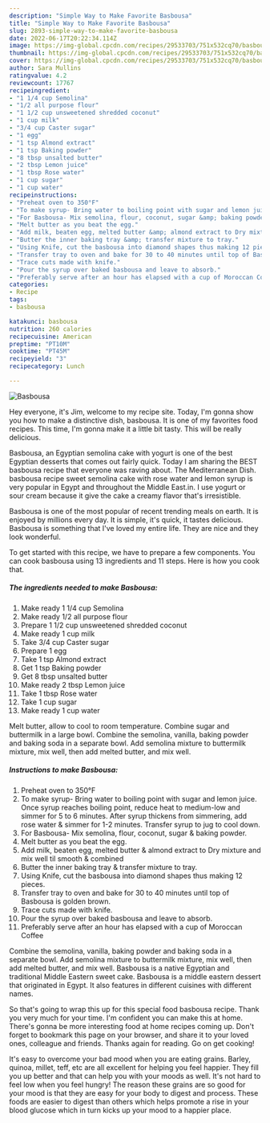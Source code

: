 ```yaml
---
description: "Simple Way to Make Favorite Basbousa"
title: "Simple Way to Make Favorite Basbousa"
slug: 2893-simple-way-to-make-favorite-basbousa
date: 2022-06-17T20:22:34.114Z
image: https://img-global.cpcdn.com/recipes/29533703/751x532cq70/basbousa-recipe-main-photo.jpg
thumbnail: https://img-global.cpcdn.com/recipes/29533703/751x532cq70/basbousa-recipe-main-photo.jpg
cover: https://img-global.cpcdn.com/recipes/29533703/751x532cq70/basbousa-recipe-main-photo.jpg
author: Sara Mullins
ratingvalue: 4.2
reviewcount: 17767
recipeingredient:
- "1 1/4 cup Semolina"
- "1/2 all purpose flour"
- "1 1/2 cup unsweetened shredded coconut"
- "1 cup milk"
- "3/4 cup Caster sugar"
- "1 egg"
- "1 tsp Almond extract"
- "1 tsp Baking powder"
- "8 tbsp unsalted butter"
- "2 tbsp Lemon juice"
- "1 tbsp Rose water"
- "1 cup sugar"
- "1 cup water"
recipeinstructions:
- "Preheat oven to 350°F"
- "To make syrup- Bring water to boiling point with sugar and lemon juice. Once syrup reaches boiling point, reduce heat to medium-low and simmer for 5 to 6 minutes. After syrup thickens from simmering, add rose water &amp; simmer for 1-2 minutes. Transfer syrup to jug to cool down."
- "For Basbousa- Mix semolina, flour, coconut, sugar &amp; baking powder."
- "Melt butter as you beat the egg."
- "Add milk, beaten egg, melted butter &amp; almond extract to Dry mixture and mix well til smooth &amp; combined"
- "Butter the inner baking tray &amp; transfer mixture to tray."
- "Using Knife, cut the basbousa into diamond shapes thus making 12 pieces."
- "Transfer tray to oven and bake for 30 to 40 minutes until top of Basbousa is golden brown."
- "Trace cuts made with knife."
- "Pour the syrup over baked basbousa and leave to absorb."
- "Preferably serve after an hour has elapsed with a cup of Moroccan Coffee"
categories:
- Recipe
tags:
- basbousa

katakunci: basbousa 
nutrition: 260 calories
recipecuisine: American
preptime: "PT10M"
cooktime: "PT45M"
recipeyield: "3"
recipecategory: Lunch

---
```



![Basbousa](https://img-global.cpcdn.com/recipes/29533703/751x532cq70/basbousa-recipe-main-photo.jpg)

Hey everyone, it's Jim, welcome to my recipe site. Today, I'm gonna show you how to make a distinctive dish, basbousa. It is one of my favorites food recipes. This time, I'm gonna make it a little bit tasty. This will be really delicious.

Basbousa, an Egyptian semolina cake with yogurt is one of the best Egyptian desserts that comes out fairly quick. Today I am sharing the BEST basbousa recipe that everyone was raving about. The Mediterranean Dish. basbousa recipe sweet semolina cake with rose water and lemon syrup is very popular in Egypt and throughout the Middle East.in. I use yogurt or sour cream because it give the cake a creamy flavor that&#39;s irresistible.

Basbousa is one of the most popular of recent trending meals on earth. It is enjoyed by millions every day. It is simple, it's quick, it tastes delicious. Basbousa is something that I've loved my entire life. They are nice and they look wonderful.


To get started with this recipe, we have to prepare a few components. You can cook basbousa using 13 ingredients and 11 steps. Here is how you cook that.

<!--inarticleads1-->

##### The ingredients needed to make Basbousa:

1. Make ready 1 1/4 cup Semolina
1. Make ready 1/2 all purpose flour
1. Prepare 1 1/2 cup unsweetened shredded coconut
1. Make ready 1 cup milk
1. Take 3/4 cup Caster sugar
1. Prepare 1 egg
1. Take 1 tsp Almond extract
1. Get 1 tsp Baking powder
1. Get 8 tbsp unsalted butter
1. Make ready 2 tbsp Lemon juice
1. Take 1 tbsp Rose water
1. Take 1 cup sugar
1. Make ready 1 cup water


Melt butter, allow to cool to room temperature. Combine sugar and buttermilk in a large bowl. Combine the semolina, vanilla, baking powder and baking soda in a separate bowl. Add semolina mixture to buttermilk mixture, mix well, then add melted butter, and mix well. 

<!--inarticleads2-->

##### Instructions to make Basbousa:

1. Preheat oven to 350°F
1. To make syrup- Bring water to boiling point with sugar and lemon juice. Once syrup reaches boiling point, reduce heat to medium-low and simmer for 5 to 6 minutes. After syrup thickens from simmering, add rose water &amp; simmer for 1-2 minutes. Transfer syrup to jug to cool down.
1. For Basbousa- Mix semolina, flour, coconut, sugar &amp; baking powder.
1. Melt butter as you beat the egg.
1. Add milk, beaten egg, melted butter &amp; almond extract to Dry mixture and mix well til smooth &amp; combined
1. Butter the inner baking tray &amp; transfer mixture to tray.
1. Using Knife, cut the basbousa into diamond shapes thus making 12 pieces.
1. Transfer tray to oven and bake for 30 to 40 minutes until top of Basbousa is golden brown.
1. Trace cuts made with knife.
1. Pour the syrup over baked basbousa and leave to absorb.
1. Preferably serve after an hour has elapsed with a cup of Moroccan Coffee


Combine the semolina, vanilla, baking powder and baking soda in a separate bowl. Add semolina mixture to buttermilk mixture, mix well, then add melted butter, and mix well. Basbousa is a native Egyptian and traditional Middle Eastern sweet cake. Basbousa is a middle eastern dessert that originated in Egypt. It also features in different cuisines with different names. 

So that's going to wrap this up for this special food basbousa recipe. Thank you very much for your time. I'm confident you can make this at home. There's gonna be more interesting food at home recipes coming up. Don't forget to bookmark this page on your browser, and share it to your loved ones, colleague and friends. Thanks again for reading. Go on get cooking!

It's easy to overcome your bad mood when you are eating grains. Barley, quinoa, millet, teff, etc are all excellent for helping you feel happier. They fill you up better and that can help you with your moods as well. It's not hard to feel low when you feel hungry! The reason these grains are so good for your mood is that they are easy for your body to digest and process. These foods are easier to digest than others which helps promote a rise in your blood glucose which in turn kicks up your mood to a happier place.
